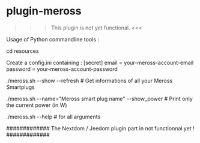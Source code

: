 # plugin-meross

>>> This plugin is not yet functional. <<<



Usage of Python commandline tools :

cd resources

Create a config.ini containing :
[secret]
email = your-meross-account-email
password = your-meross-account-password


./meross.sh --show --refresh   # Get informations of all your Meross Smartplugs

./meross.sh --name="Meross smart plug name" --show_power   # Print only the current power (in W)

./meross.sh --help  # for all arguments


############# The Nextdom / Jeedom plugin part in not functionnal yet ! #############
